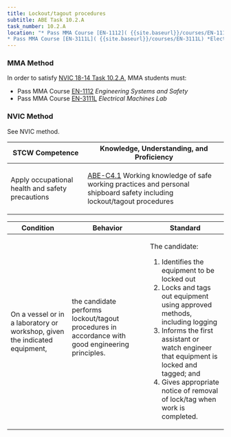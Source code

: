```yaml
---
title: Lockout/tagout procedures
subtitle: ABE Task 10.2.A 
task_number: 10.2.A
location: "* Pass MMA Course [EN-1112]( {{site.baseurl}}/courses/EN-1112) *Engineering Systems and Safety*
* Pass MMA Course [EN-3111L]( {{site.baseurl}}/courses/EN-3111L) *Electrical Machines Lab*" 
---
```



### MMA Method

In order to satisfy  [NVIC 18-14  Task  10.2.A]({{site.baseurl}}/assets/images/nvic-18-14.pdf), MMA students must:

* Pass MMA Course [EN-1112]( {{site.baseurl}}/courses/EN-1112) *Engineering Systems and Safety*
* Pass MMA Course [EN-3111L]( {{site.baseurl}}/courses/EN-3111L) *Electrical Machines Lab*


### NVIC Method

<a onclick="togglevisibility('nvic_methods')" >See NVIC method.</a>

<div id='nvic_methods' class='hide'>

<table>
<thead>
<tr>
<th class='forty'> STCW Competence </th>
<th class='sixty'> Knowledge, Understanding, and Proficiency </th>
</tr>
</thead>




<tbody>
<tr><td markdown='1'>

Apply occupational health and safety precautions

</td><td markdown='1'>

[ABE-C4.1](../../tables/35.html#ABE-C4.1) Working knowledge of safe working practices and personal shipboard safety including lockout/tagout procedures

</td></tr>


</tbody>
</table>


<table>
<thead>
<tr><th class='twenty'>  Condition </th><th class='twenty'> Behavior </th><th  class='sixty'>Standard </th></tr>
</thead>
<tbody >



<tr><td markdown='1'>

On a vessel or in a laboratory or workshop, given the indicated equipment,

</td><td markdown='1'>

the candidate performs lockout/tagout procedures in accordance with good engineering principles.

<br>

<div class="tooltip">
<span class="tooltiptext">
</span>
</div>


</td><td markdown='1'>

The candidate: 

1. Identifies the equipment to be locked out
2. Locks and tags out equipment using approved methods, including logging
3. Informs the first assistant or watch engineer that equipment is locked and tagged; and 
4. Gives appropriate notice of removal of lock/tag when work is completed. 

</td></tr>
</tbody>
</table>
</div>
